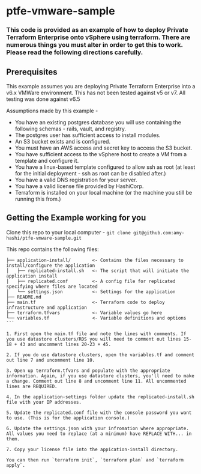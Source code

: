 # ptfe-vmware-sample

### This code is provided as an example of how to deploy Private Terraform Enterprise onto vSphere using terraform. There are numerous things you must alter in order to get this to work. Please read the following directions carefully. 

## Prerequisites

This example assumes you are deploying Private Terraform Enterprise into a v6.x VMWare environment. This has not been tested against v5 or v7. All testing was done against v6.5

Assumptions made by this example - 
  * You have an existing postgres database you will use containing the following schemas - rails, vault, and registry. 
  * The postgres user has sufficient access to install modules.
  * An S3 bucket exists and is configured. 
  * You must have an AWS access and secret key to access the S3 bucket. 
  * You have sufficient access to the vSphere host to create a VM from a template and configure it.
  * You have a linux-based template configured to allow ssh as root (at least for the initial deployment - ssh as root can be disabled after.)
  * You have a valid DNS registration for your server.
  * You have a valid license file provided by HashiCorp.
  * Terraform is installed on your local machine (or the machine you still be running this from.)

## Getting the Example working for you

Clone this repo to your local computer - `git clone git@github.com:amy-hashi/ptfe-vmware-sample.git`

This repo contains the following files:  
```ptfe-vmware-sample/  
├── application-install/        <- Contains the files necessary to install/configure the application  
│   ├── replicated-install.sh   <- The script that will initiate the application install  
│   ├── replicated.conf         <- A config file for replicated specifying where files are located  
│   └── settings.json           <- Settings for the application   
├── README.md  
├── main.tf                     <- Terraform code to deploy infrastructure and application  
├── terraform.tfvars            <- Variable values go here  
└── variables.tf                <- Variable definitions and options  ```

1. First open the main.tf file and note the lines with comments. If you use datastore clusters/RDS you will need to comment out lines 15-18 + 43 and uncomment lines 20-23 + 45.

2. If you do use datastore clusters, open the variables.tf and comment out line 7 and uncomment line 10.

3. Open up terraform.tfvars and populate with the appropriate information. Again, if you use datastore clusters, you'll need to make a change. Comment out line 8 and uncomment line 11. All uncommented lines are REQUIRED.

4. In the application-settings folder update the replicated-install.sh file with your IP addresses.

5. Update the replicated.conf file with the console password you want to use. (This is for the application console.)

6. Update the settings.json with your infromation where appropriate. All values you need to replace (at a minimum) have REPLACE WITH... in them. 

7. Copy your license file into the appication-install directory. 

You can then run `terraform init`, `terraform plan` and `terraform apply`. 


